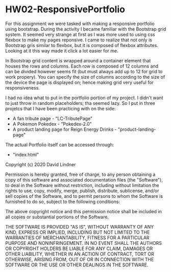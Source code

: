 # HW02-ResponsivePortfolio

  For this assignment we were tasked with making a responsive portfolio using bootstrap. During the activity I became familiar with the Bootstrap grid system. It seemed very strange at first as I was more used to using css flexbox to make my pages reponsive. I came to realize that not only is Bootstrap gris similar to flexbox, but it is composed of flexbox attributes. Looking at it this way made it click a lot easier for me. 
  
  In Bootstrap grid content is wrapped around a container element that houses the rows and columns. Each row is composed of 12 columns and can be divided however seems fit (but must always add up to 12 for grid to work propery). You can specify the size of columns according to the size of the device the page is displayed on; hence making grid very useful for responsiveness.
  
  I had no idea what to put in the portfolio portion of my project. I didn't want to just throw in random placeholders; tha seemed lazy. So I put in three projetcs that I have been practicing with on the side:
  
  * A fan tribute page - "LC-TributePage"
  * A Pokemon Pokedex - "Pokedex-2.0"
  * A product landing page for Reign Energy Drinks - "product-landing-page"
  
  The actual Portfolio itself can be accessed through:
  
  * "index.html"
  


Copyright (c) 2020 David Lindner

Permission is hereby granted, free of charge, to any person obtaining a copy
of this software and associated documentation files (the "Software"), to deal
in the Software without restriction, including without limitation the rights
to use, copy, modify, merge, publish, distribute, sublicense, and/or sell
copies of the Software, and to permit persons to whom the Software is
furnished to do so, subject to the following conditions:

The above copyright notice and this permission notice shall be included in all
copies or substantial portions of the Software.

THE SOFTWARE IS PROVIDED "AS IS", WITHOUT WARRANTY OF ANY KIND, EXPRESS OR
IMPLIED, INCLUDING BUT NOT LIMITED TO THE WARRANTIES OF MERCHANTABILITY,
FITNESS FOR A PARTICULAR PURPOSE AND NONINFRINGEMENT. IN NO EVENT SHALL THE
AUTHORS OR COPYRIGHT HOLDERS BE LIABLE FOR ANY CLAIM, DAMAGES OR OTHER
LIABILITY, WHETHER IN AN ACTION OF CONTRACT, TORT OR OTHERWISE, ARISING FROM,
OUT OF OR IN CONNECTION WITH THE SOFTWARE OR THE USE OR OTHER DEALINGS IN THE
SOFTWARE.
